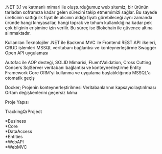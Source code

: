 .NET 3.1 ve katmanlı mimari ile oluşturduğumuz web sitemiz, bir ürünün tarladan soframıza kadar gelen sürecini takip etmemimizi sağlar. 
Bu sayede üreticinin sattığı ilk fiyat ile alıcının aldığı fiyatı görebileceği aynı zamanda üründe hangi kimyasallar, hangi toprak ve 
tohum kullanıldığına kadar pek çok bilginin erişimine izin verilir. Bu süreç ise Blokchain ile güvence altına alınmaktadır.


Kullanılan Teknolojiler
.NET ile Backend
MVC ile Frontend
REST API ilkeleri, CRUD işlemleri
MSSQL veritabanı bağlantısı ve konteynerleştirme
Swagger Open API uygulaması


Autofac ile AOP desteği, 
SOLID Mimarisi,
FluentValidation, Cross Cutting Concers
SqlServer veritabanı bağlantısı ve konteynerleştirme
Entity Framework Core ORM'yi kullanma ve uygulama başlatıldığında MSSQL'a otomatik geçiş

Docker;
Projenin konteynerleştirilmesi
Veritabanlarının kapsayıcılaştırılması
Ortam değişkenlerini geçersiz kılma

Proje Yapısı

TrackingQrProject

*Business   
*Core   
*DataAccess   
*Entities   
*WebAPI        
*WebMVC 














